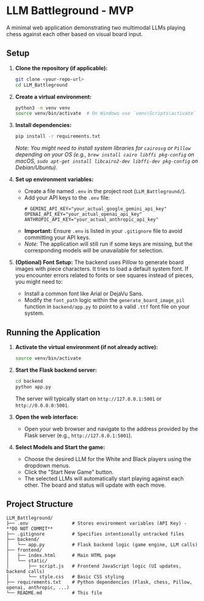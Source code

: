 # LLM Battleground - MVP

A minimal web application demonstrating two multimodal LLMs playing chess against each other based on visual board input.

## Setup

1.  **Clone the repository (if applicable):**
    ```bash
    git clone <your-repo-url>
    cd LLM_Battleground
    ```

2.  **Create a virtual environment:**
    ```bash
    python3 -m venv venv
    source venv/bin/activate  # On Windows use `venv\Scripts\activate`
    ```

3.  **Install dependencies:**
    ```bash
    pip install -r requirements.txt
    ```
    *Note: You might need to install system libraries for `cairosvg` or `Pillow` depending on your OS (e.g., `brew install cairo libffi pkg-config` on macOS, `sudo apt-get install libcairo2-dev libffi-dev pkg-config` on Debian/Ubuntu).*

4.  **Set up environment variables:**
    *   Create a file named `.env` in the project root (`LLM_Battleground/`).
    *   Add your API keys to the `.env` file:
        ```env
        # GEMINI_API_KEY="your_actual_google_gemini_api_key"
        OPENAI_API_KEY="your_actual_openai_api_key"
        ANTHROPIC_API_KEY="your_actual_anthropic_api_key"
        ```
    *   **Important:** Ensure `.env` is listed in your `.gitignore` file to avoid committing your API keys.
    *   *Note:* The application will still run if some keys are missing, but the corresponding models will be unavailable for selection.

5.  **(Optional) Font Setup:** The backend uses Pillow to generate board images with piece characters. It tries to load a default system font. If you encounter errors related to fonts or see squares instead of pieces, you might need to:
    *   Install a common font like Arial or DejaVu Sans.
    *   Modify the `font_path` logic within the `generate_board_image_pil` function in `backend/app.py` to point to a valid `.ttf` font file on your system.

## Running the Application

1.  **Activate the virtual environment (if not already active):**
    ```bash
    source venv/bin/activate
    ```

2.  **Start the Flask backend server:**
    ```bash
    cd backend
    python app.py
    ```
    The server will typically start on `http://127.0.0.1:5001` or `http://0.0.0.0:5001`.

3.  **Open the web interface:**
    *   Open your web browser and navigate to the address provided by the Flask server (e.g., `http://127.0.0.1:5001`).

4.  **Select Models and Start the game:**
    *   Choose the desired LLM for the White and Black players using the dropdown menus.
    *   Click the "Start New Game" button.
    *   The selected LLMs will automatically start playing against each other. The board and status will update with each move.

## Project Structure

```
LLM_Battleground/
├── .env                # Stores environment variables (API Key) - **DO NOT COMMIT**
├── .gitignore          # Specifies intentionally untracked files
├── backend/
│   └── app.py          # Flask backend logic (game engine, LLM calls)
├── frontend/
│   ├── index.html      # Main HTML page
│   └── static/
│       ├── script.js   # Frontend JavaScript logic (UI updates, backend calls)
│       └── style.css   # Basic CSS styling
├── requirements.txt    # Python dependencies (Flask, chess, Pillow, openai, anthropic, ...)
└── README.md           # This file
```
